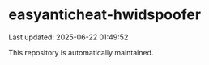 # easyanticheat-hwidspoofer

Last updated: 2025-06-22 01:49:52

This repository is automatically maintained.
